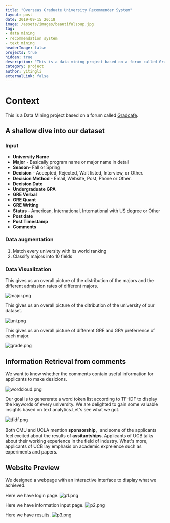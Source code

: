 ```yaml
---
title: "Overseas Graduate University Recommender System"
layout: post
date: 2019-09-15 20:18
image: /assets/images/beautifulsoup.jpg
tag: 
- data mining
- recommendation system
- text mining
headerImage: false
projects: true
hidden: true 
description: "This is a data mining project based on a forum called Gradcafe"
category: project
author: yitingli
externalLink: false
---
```

# Context

This is a Data Mining project based on a forum called <a href="https://www.thegradcafe.com/">Gradcafe</a>.


## A shallow dive into our dataset

### Input

- **University Name**
- **Major** - Basically program name or major name in detail
- **Season**- Fall or Spring
- **Decision**  - Accepted, Rejected, Wait listed, Interview, or Other.
- **Decision Method** - Email, Website, Post, Phone or Other.
- **Decision Date**
- **Undergraduate GPA**
- **GRE Verbal** 
- **GRE Quant**
- **GRE Writing**
- **Status** - American, International, International with US degree or Other
- **Post date** 
- **Post Timestamp**
- **Comments**

### Data augmentation

1. Match every university with its world ranking
2. Classify majors into 10 fields

### Data Visualization

This gives us an overall picture of the distribution of the majors and the different admission rates of different majors.

![major.png](/assets/images/major.png)

This gives us an overall picture of the ditribution of the university of our dataset.

![uni.png](/assets/images/unicnt.png)

This gives us an overall picture of different GRE and GPA preferrence of each major.

![grade.png](/assets/images/grademajor.png)



## Information Retrieval from comments

We want to know whether the comments contain useful information for applicants to make desicions. 

![wordcloud.png](/assets/images/wordcloud.jpg)

Our goal is to genererate a word token list according to TF-IDF to display the keywords of every university. We are delighted to gain some valuable insights based on text analytics.Let's see what we got.

![tfidf.png](/assets/images/tfidf.jpg)

Both CMU and UCLA mention **sponsorship**，and some of the applicants feel excited about the results of **assitantships**. Applicants of UCB talks about their working experience in the field of industry. What's more, applicants of UCB lay emphasis on academic expreience such as experiments and papers.

## Website Preview

We designed a webpage with an interactive interface to display what we achieved.

Here we have login page.
![p1.png](/assets/images/p1.png)

Here we have information input page.
![p2.png](/assets/images/p2.png)

Here we have results.
![p3.png](/assets/images/p4.png)